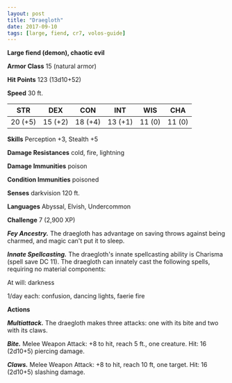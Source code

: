 ```yaml
---
layout: post
title: "Draegloth"
date: 2017-09-10
tags: [large, fiend, cr7, volos-guide]
---
```


**Large fiend (demon), chaotic evil**

**Armor Class** 15 (natural armor)

**Hit Points** 123 (13d10+52)

**Speed** 30 ft.

|   STR   |   DEX   |   CON   |   INT   |   WIS   |   CHA   |
|:-----:|:-----:|:-----:|:-----:|:-----:|:-----:|
| 20 (+5) | 15 (+2) | 18 (+4) | 13 (+1) | 11 (0) | 11 (0) |

**Skills** Perception +3, Stealth +5

**Damage Resistances** cold, fire, lightning

**Damage Immunities** poison

**Condition Immunities** poisoned

**Senses** darkvision 120 ft.

**Languages** Abyssal, Elvish, Undercommon

**Challenge** 7 (2,900 XP)

***Fey Ancestry.*** The draegloth has advantage on saving throws against being charmed, and magic can't put it to sleep.

***Innate Spellcasting.*** The draegloth's innate spellcasting ability is Charisma (spell save DC 11). The draegloth can innately cast the following spells, requiring no material components:

At will: darkness

1/day each: confusion, dancing lights, faerie fire

**Actions**

***Multiattack.*** The draegloth makes three attacks: one with its bite and two with its claws.

***Bite.*** Melee Weapon Attack: +8 to hit, reach 5 ft., one creature. Hit: 16 (2d10+5) piercing damage.

***Claws.*** Melee Weapon Attack: +8 to hit, reach 10 ft, one target. Hit: 16 (2d10+5) slashing damage.

